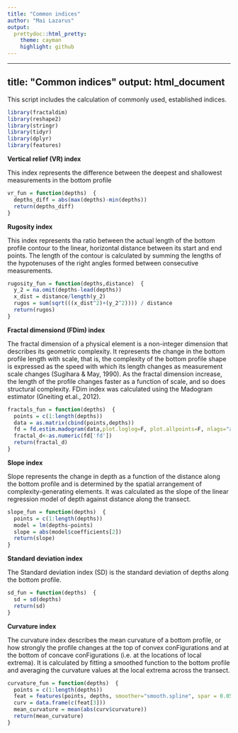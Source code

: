 ```yaml
---
title: "Common indices"
author: "Mai Lazarus"
output:
  prettydoc::html_pretty:
    theme: cayman
    highlight: github
---
```

---
title: "Common indices"
output: html_document
---

This script includes the calculation of commonly used, established indices.


```r
library(fractaldim)
library(reshape2)
library(stringr)
library(tidyr)
library(dplyr)
library(features)
```

**Vertical relief (VR) index**

This index represents the difference between the deepest and shallowest measurements in the bottom profile


```r
vr_fun = function(depths)  {
  depths_diff = abs(max(depths)-min(depths))
  return(depths_diff)
}
```

**Rugosity index**

This index represents tha ratio between the actual length of the bottom profile contour to the linear, horizontal distance between its start and end points. The length of the contour is calculated by summing the lengths of the hypotenuses of the right angles formed between consecutive measurements.


```r
rugosity_fun = function(depths,distance)  {
  y_2 = na.omit(depths-lead(depths)) 
  x_dist = distance/length(y_2)
  rugos = sum(sqrt(((x_dist^2)+(y_2^2)))) / distance
  return(rugos)
}
```

**Fractal dimensiond (FDim) index**

The fractal dimension of a physical element is a non-integer dimension that describes its geometric complexity. It represents the change in the bottom profile length with scale, that is, the complexity of the bottom profile shape is expressed as the speed with which its length changes as measurement scale changes (Sugihara & May, 1990). As the fractal dimension increase, the length of the profile changes faster as a function of scale, and so does structural complexity. FDim index was calculated using the Madogram estimator (Gneiting et.al., 2012). 


```r
fractals_fun = function(depths)  {
  points = c(1:length(depths))
  data = as.matrix(cbind(points,depths))
  fd = fd.estim.madogram(data,plot.loglog=F, plot.allpoints=F, nlags="auto")
  fractal_d<-as.numeric(fd['fd'])
  return(fractal_d)
}
```

**Slope index**

Slope represents the change in depth as a function of the distance along the bottom profile and is determined by the spatial arrangement of complexity-generating elements. It was calculated as the slope of the linear regression model of depth against distance along the transect.


```r
slope_fun = function(depths)  {
  points = c(1:length(depths))
  model = lm(depths~points)
  slope = abs(model$coefficients[2])
  return(slope)
}
```

**Standard deviation index**

The Standard deviation index (SD) is the standard deviation of depths along the bottom profile.


```r
sd_fun = function(depths)  {
  sd = sd(depths)
  return(sd)
}
```

**Curvature index**

The curvature index describes the mean curvature of a bottom profile, or how strongly the profile changes at the top of convex conFigurations and at the bottom of concave conFigurations (i.e. at the locations of local extrema). It is calculated by fitting a smoothed function to the bottom profile and averaging the curvature values at the local extrema across the transect.


```r
curvature_fun = function(depths)  {
  points = c(1:length(depths))
  feat = features(points, depths, smoother="smooth.spline", spar = 0.05)
  curv = data.frame(c(feat[3]))
  mean_curvature = mean(abs(curv$curvature))
  return(mean_curvature)
}
```



